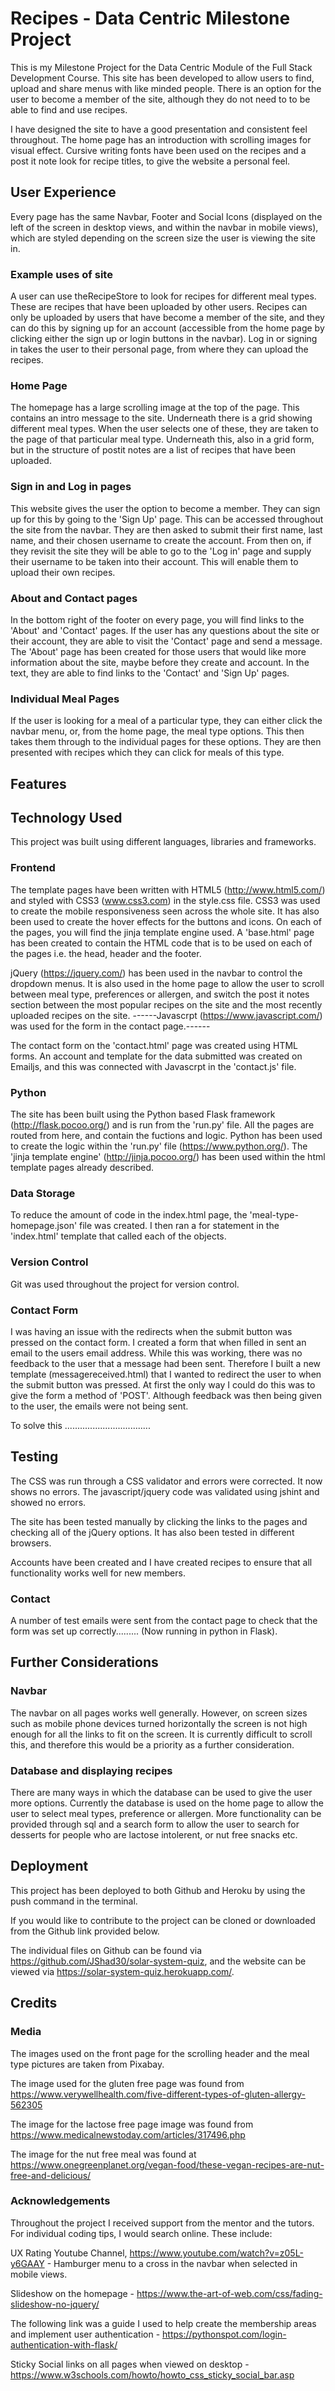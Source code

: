 # Recipes - Data Centric Milestone Project

This is my Milestone Project for the Data Centric Module of the Full Stack Development Course. This site has been developed to allow users to find, upload and share menus with like minded people. There is an option for the user to become a member of the site, although they do not need to to be able to find and use recipes.

I have designed the site to have a good presentation and consistent feel throughout. The home page has an introduction with scrolling images for visual effect. Cursive writing fonts have been used on the recipes and a post it note look for recipe titles, to give the website a personal feel.

## User Experience

Every page has the same Navbar, Footer and Social Icons (displayed on the left of the screen in desktop views, and within the navbar in mobile views), which are styled depending on the screen size the user is viewing the site in.

### Example uses of site

A user can use theRecipeStore to look for recipes for different meal types. These are recipes that have been uploaded by other users. Recipes can only be uploaded by users that have become a member of the site, and they can do this by signing up for an account (accessible from the home page by clicking either the sign up or login buttons in the navbar). Log in or signing in takes the user to their personal page, from where they can upload the recipes.

### Home Page

The homepage has a large scrolling image at the top of the page. This contains an intro message to the site. Underneath there is a grid showing different meal types. When the user selects one of these, they are taken to the page of that particular meal type. Underneath this, also in a grid form, but in the structure of postit notes are a list of recipes that have been uploaded.

### Sign in and Log in pages

This website gives the user the option to become a member. They can sign up for this by going to the 'Sign Up' page. This can be accessed throughout the site from the navbar. They are then asked to submit their first name, last name, and their chosen username to create the account. From then on, if they revisit the site they will be able to go to the 'Log in' page and supply their username to be taken into their account. This will enable them to upload their own recipes.

### About and Contact pages

In the bottom right of the footer on every page, you will find links to the 'About' and 'Contact' pages. If the user has any questions about the site or their account, they are able to visit the 'Contact' page and send a message. The 'About' page has been created for those users that would like more information about the site, maybe before they create and account. In the text, they are able to find links to the 'Contact' and 'Sign Up' pages.

### Individual Meal Pages

If the user is looking for a meal of a particular type, they can either click the navbar menu, or, from the home page, the meal type options. This then takes them through to the individual pages for these options. They are then presented with recipes which they can click for meals of this type. 

## Features

## Technology Used

This project was built using different languages, libraries and frameworks. 

### Frontend

The template pages have been written with HTML5 (http://www.html5.com/) and styled with CSS3 (www.css3.com) in the style.css file. CSS3 was used to create the mobile responsiveness seen across the whole site. It has also been used to create the hover effects for the buttons and icons. On each of the pages, you will find the jinja template engine used. A 'base.html' page has been created to contain the HTML code that is to be used on each of the pages i.e. the head, header and the footer.

jQuery (https://jquery.com/) has been used in the navbar to control the dropdown menus. It is also used in the home page to allow the user to scroll between meal type, preferences or allergen, and switch the post it notes section between the most popular recipes on the site and the most recently uploaded recipes on the site. ------Javascrpt (https://www.javascript.com/) was used for the form in the contact page.------

The contact form on the 'contact.html' page was created using HTML forms. An account and template for the data submitted was created on Emailjs, and this was connected with Javascrpt in the 'contact.js' file.

### Python

The site has been built using the Python based Flask framework (http://flask.pocoo.org/) and is run from the 'run.py' file. All the pages are routed from here, and contain the fuctions and logic. Python has been used to create the logic within the 'run.py' file (https://www.python.org/). The 'jinja template engine' (http://jinja.pocoo.org/) has been used within the html template pages already described.

### Data Storage

To reduce the amount of code in the index.html page, the 'meal-type-homepage.json' file was created. I then ran a for statement in the 'index.html' template that called each of the objects.

### Version Control

Git was used throughout the project for version control.

### Contact Form

I was having an issue with the redirects when the submit button was pressed on the contact form. I created a form that when filled in sent an email to the users email address. While this was working, there was no feedback to the user that a message had been sent. Therefore I built a new template (messagereceived.html) that I wanted to redirect the user to when the submit button was pressed. At first the only way I could do this was to give the form a method of 'POST'. Although feedback was then being given to the user, the emails were not being sent.

To solve this ..................................

## Testing

The CSS was run through a CSS validator and errors were corrected. It now shows no errors. The javascript/jquery code was validated using jshint and showed no errors.

The site has been tested manually by clicking the links to the pages and checking all of the jQuery options. It has also been tested in different browsers.

Accounts have been created and I have created recipes to ensure that all functionality works well for new members. 

### Contact

A number of test emails were sent from the contact page to check that the form was set up correctly......... (Now running in python in Flask).

## Further Considerations

### Navbar

The navbar on all pages works well generally. However, on screen sizes such as mobile phone devices turned horizontally the screen is not high enough for all the links to fit on the screen. It is currently difficult to scroll this, and therefore this would be a priority as a further consideration.

### Database and displaying recipes

There are many ways in which the database can be used to give the user more options. Currently the database is used on the home page to allow the user to select meal types, preference or allergen. More functionality can be provided through sql and a search form to allow the user to search for desserts for people who are lactose intolerent, or nut free snacks etc.

## Deployment

This project has been deployed to both Github and Heroku by using the push command in the terminal.

If you would like to contribute to the project can be cloned or downloaded from the Github link provided below. 

The individual files on Github can be found via https://github.com/JShad30/solar-system-quiz, and the website can be viewed via https://solar-system-quiz.herokuapp.com/.

## Credits

### Media

The images used on the front page for the scrolling header and the meal type pictures are taken from Pixabay.

The image used for the gluten free page was found from https://www.verywellhealth.com/five-different-types-of-gluten-allergy-562305

The image for the lactose free page image was found from https://www.medicalnewstoday.com/articles/317496.php

The image for the nut free meal was found at https://www.onegreenplanet.org/vegan-food/these-vegan-recipes-are-nut-free-and-delicious/

### Acknowledgements

Throughout the project I received support from the mentor and the tutors. For individual coding tips, I would search online. These include:

UX Rating Youtube Channel, https://www.youtube.com/watch?v=z05L-y6GAAY - Hamburger menu to a cross in the navbar when selected in mobile views.

Slideshow on the homepage - https://www.the-art-of-web.com/css/fading-slideshow-no-jquery/

The following link was a guide I used to help create the membership areas and implement user authentication - https://pythonspot.com/login-authentication-with-flask/

Sticky Social links on all pages when viewed on desktop - https://www.w3schools.com/howto/howto_css_sticky_social_bar.asp